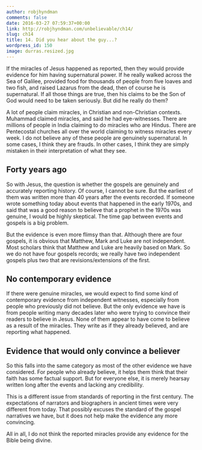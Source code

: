 ```yaml
---
author: robjhyndman
comments: false
date: 2016-03-27 07:59:37+00:00
link: http://robjhyndman.com/unbelievable/ch14/
slug: ch14
title: 14. Did you hear about the guy...?
wordpress_id: 150
image: durras.resized.jpg
---
```


If the miracles of Jesus happened as reported, then they would provide evidence for him having supernatural power. If he really walked across the Sea of Galilee, provided food for thousands of people from five loaves and two fish, and raised Lazarus from the dead, then of course he is supernatural. If all those things are true, then his claims to be the Son of God would need to be taken seriously. But did he really do them?

A lot of people claim miracles, in Christian and non-Christian contexts. Muhammad claimed miracles, and said he had eye-witnesses. There are millions of people in India claiming to do miracles who are Hindus. There are Pentecostal churches all over the world claiming to witness miracles every week. I do not believe any of these people are genuinely supernatural. In some cases, I think they are frauds. In other cases, I think they are simply mistaken in their interpretation of what they see.


## Forty years ago


So with Jesus, the question is whether the gospels are genuinely and accurately reporting history. Of course, I cannot be sure. But the earliest of them was written more than 40 years after the events recorded. If someone wrote something today about events that happened in the early 1970s, and said that was a good reason to believe that a prophet in the 1970s was genuine, I would be highly skeptical. The time gap between events and gospels is a big problem.

But the evidence is even more flimsy than that. Although there are four gospels, it is obvious that Matthew, Mark and Luke are not independent. Most scholars think that Matthew and Luke are heavily based on Mark. So we do not have four gospels records; we really have two independent gospels plus two that are revisions/extensions of the first.


## No contemporary evidence


If there were genuine miracles, we would expect to find some kind of contemporary evidence from independent witnesses, especially from people who previously did not believe. But the only evidence we have is from people writing many decades later who were trying to convince their readers to believe in Jesus. None of them appear to have come to believe as a result of the miracles. They write as if they already believed, and are reporting what happened.


## Evidence that would only convince a believer


So this falls into the same category as most of the other evidence we have considered. For people who already believe, it helps them think that their faith has some factual support. But for everyone else, it is merely hearsay written long after the events and lacking any credibility.

This is a different issue from standards of reporting in the first century. The expectations of narrators and biographers in ancient times were very different from today. That possibly excuses the standard of the gospel narratives we have, but it does not help make the evidence any more convincing.

All in all, I do not think the reported miracles provide any evidence for the Bible being divine.
